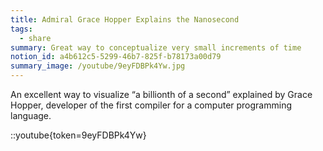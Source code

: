 ```yaml
---
title: Admiral Grace Hopper Explains the Nanosecond
tags:
  - share
summary: Great way to conceptualize very small increments of time
notion_id: a4b612c5-5299-46b7-825f-b78173a00d79
summary_image: /youtube/9eyFDBPk4Yw.jpg
---
```

An excellent way to visualize “a billionth of a second” explained by Grace Hopper, developer of the first compiler for a computer programming language.

::youtube{token=9eyFDBPk4Yw}
